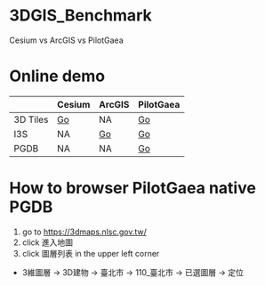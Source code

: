 # 3DGIS_Benchmark
Cesium vs ArcGIS vs PilotGaea

# Online demo

|     |  Cesium   | ArcGIS  | PilotGaea|
|  ----  | ----  | ----  |----  |
| 3D Tiles  | [Go](https://lag945.github.io/3DGIS_Benchmark/cesium/Apps/3dtiles_nlsc_taipei.htm) | NA |[Go](https://lag945.github.io/3DGIS_Benchmark/pilotgaea/3dtiles_nlsc_taipei.htm) |
| I3S  | NA | [Go](https://lag945.github.io/3DGIS_Benchmark/arcgis/i3s_nlsc_taipei.htm) |[Go](https://lag945.github.io/3DGIS_Benchmark/pilotgaea/i3s_nlsc_taipei.htm) |
| PGDB  | NA | NA |[Go](https://3dmaps.nlsc.gov.tw/) |

# How to browser PilotGaea native PGDB
1. go to https://3dmaps.nlsc.gov.tw/
1. click 進入地圖
1. click 圖層列表 in the upper left corner
  - 3維圖層 -> 3D建物 -> 臺北市 -> 110_臺北市 -> 已選圖層 -> 定位
